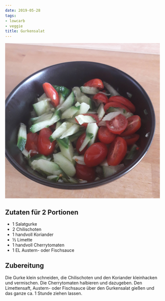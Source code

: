 ```yaml
---
date: 2019-05-28
tags:
- lowcarb
- veggie
title: Gurkensalat
---
```


![](/img/Gurkensalat.jpg)

## Zutaten für 2 Portionen
- 1     Salatgurke
- 2     Chilischoten
- 1 handvoll Koriander
- ½     Limette
- 1 handvoll Cherrytomaten
- 1 EL  Austern- oder Fischsauce

## Zubereitung
Die Gurke klein schneiden, die Chilischoten und den Koriander kleinhacken und vermischen. Die Cherrytomaten halbieren und dazugeben. Den Limettensaft, Austern- oder Fischsauce über den Gurkensalat gießen und das ganze ca. 1 Stunde ziehen lassen.
